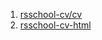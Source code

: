 1. [rsschool-cv/cv](https://Pacman766.github.io/rsschool-cv/cv)
2. [rsschool-cv-html](https://Pacman766.github.io/rsschool-cv/)
